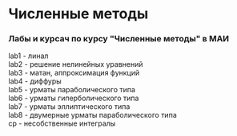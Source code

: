 # Численные методы
### Лабы и курсач по курсу "Численные методы" в МАИ

lab1 - линал  
lab2 - решение нелинейных уравнений  
lab3 - матан, аппроксимация функций  
lab4 - диффуры  
lab5 - урматы параболического типа  
lab6 - урматы гиперболического типа  
lab7 - урматы эллиптического типа  
lab8 - двумерные урматы параболического типа  
cp - несобственные интегралы  
